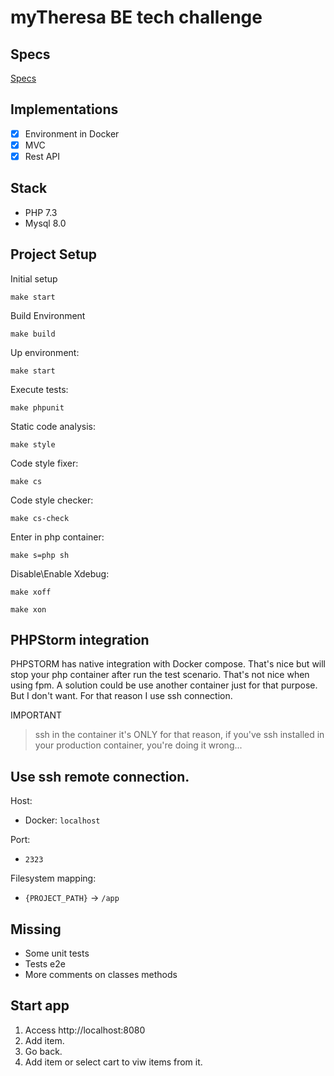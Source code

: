 # myTheresa BE tech challenge

## Specs

<a href="https://dberniell.github.io/myTheresa/" target="blank">Specs</a>

## Implementations

- [x] Environment in Docker
- [x] MVC
- [x] Rest API

## Stack

- PHP 7.3
- Mysql 8.0

## Project Setup
Initial setup

`make start`

Build Environment

`make build`

Up environment:

`make start`

Execute tests:

`make phpunit`

Static code analysis:

`make style`

Code style fixer:

`make cs`

Code style checker:

`make cs-check`

Enter in php container:

`make s=php sh`

Disable\Enable Xdebug:

`make xoff`

`make xon`

## PHPStorm integration

PHPSTORM has native integration with Docker compose. That's nice but will stop your php container after run the test scenario. That's not nice when using fpm. A solution could be use another container just for that purpose. But I don't want. For that reason I use ssh connection.

IMPORTANT

> ssh in the container it's ONLY for that reason, if you've ssh installed in your production container, you're doing it wrong... 

Use ssh remote connection.
---

Host: 
- Docker: `localhost`

Port: 
 - `2323`

Filesystem mapping:
 - `{PROJECT_PATH}` -> `/app`

## Missing

- Some unit tests
- Tests e2e
- More comments on classes methods

## Start app

1. Access http://localhost:8080
2. Add item.
3. Go back.
4. Add item or select cart to viw items from it.